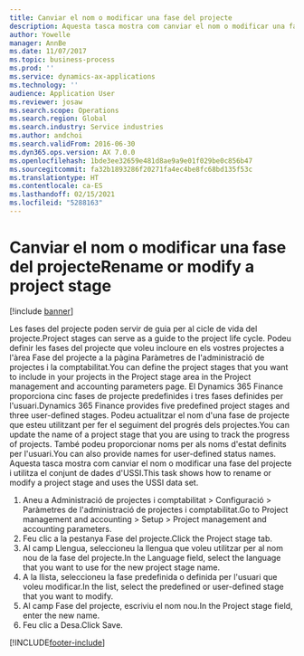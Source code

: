 ```yaml
---
title: Canviar el nom o modificar una fase del projecte
description: Aquesta tasca mostra com canviar el nom o modificar una fase del projecte.
author: Yowelle
manager: AnnBe
ms.date: 11/07/2017
ms.topic: business-process
ms.prod: ''
ms.service: dynamics-ax-applications
ms.technology: ''
audience: Application User
ms.reviewer: josaw
ms.search.scope: Operations
ms.search.region: Global
ms.search.industry: Service industries
ms.author: andchoi
ms.search.validFrom: 2016-06-30
ms.dyn365.ops.version: AX 7.0.0
ms.openlocfilehash: 1bde3ee32659e481d8ae9a9e01f029be0c856b47
ms.sourcegitcommit: fa32b1893286f20271fa4ec4be8fc68bd135f53c
ms.translationtype: HT
ms.contentlocale: ca-ES
ms.lasthandoff: 02/15/2021
ms.locfileid: "5288163"
---
```

# <a name="rename-or-modify-a-project-stage"></a><span data-ttu-id="57fd7-103">Canviar el nom o modificar una fase del projecte</span><span class="sxs-lookup"><span data-stu-id="57fd7-103">Rename or modify a project stage</span></span>

[!include [banner](../../includes/banner.md)]

<span data-ttu-id="57fd7-104">Les fases del projecte poden servir de guia per al cicle de vida del projecte.</span><span class="sxs-lookup"><span data-stu-id="57fd7-104">Project stages can serve as a guide to the project life cycle.</span></span> <span data-ttu-id="57fd7-105">Podeu definir les fases del projecte que voleu incloure en els vostres projectes a l'àrea Fase del projecte a la pàgina Paràmetres de l'administració de projectes i la comptabilitat.</span><span class="sxs-lookup"><span data-stu-id="57fd7-105">You can define the project stages that you want to include in your projects in the Project stage area in the Project management and accounting parameters page.</span></span> <span data-ttu-id="57fd7-106">El Dynamics 365 Finance proporciona cinc fases de projecte predefinides i tres fases definides per l'usuari.</span><span class="sxs-lookup"><span data-stu-id="57fd7-106">Dynamics 365 Finance provides five predefined project stages and three user-defined stages.</span></span> <span data-ttu-id="57fd7-107">Podeu actualitzar el nom d'una fase de projecte que esteu utilitzant per fer el seguiment del progrés dels projectes.</span><span class="sxs-lookup"><span data-stu-id="57fd7-107">You can update the name of a project stage that you are using to track the progress of projects.</span></span> <span data-ttu-id="57fd7-108">També podeu proporcionar noms per als noms d'estat definits per l'usuari.</span><span class="sxs-lookup"><span data-stu-id="57fd7-108">You can also provide names for user-defined status names.</span></span> <span data-ttu-id="57fd7-109">Aquesta tasca mostra com canviar el nom o modificar una fase del projecte i utilitza el conjunt de dades d'USSI.</span><span class="sxs-lookup"><span data-stu-id="57fd7-109">This task shows how to rename or modify a project stage and uses the USSI data set.</span></span>

1. <span data-ttu-id="57fd7-110">Aneu a Administració de projectes i comptabilitat > Configuració > Paràmetres de l'administració de projectes i comptabilitat.</span><span class="sxs-lookup"><span data-stu-id="57fd7-110">Go to Project management and accounting > Setup > Project management and accounting parameters.</span></span>
2. <span data-ttu-id="57fd7-111">Feu clic a la pestanya Fase del projecte.</span><span class="sxs-lookup"><span data-stu-id="57fd7-111">Click the Project stage tab.</span></span>
3. <span data-ttu-id="57fd7-112">Al camp Llengua, seleccioneu la llengua que voleu utilitzar per al nom nou de la fase del projecte.</span><span class="sxs-lookup"><span data-stu-id="57fd7-112">In the Language field, select the language that you want to use for the new project stage name.</span></span>
4. <span data-ttu-id="57fd7-113">A la llista, seleccioneu la fase predefinida o definida per l'usuari que voleu modificar.</span><span class="sxs-lookup"><span data-stu-id="57fd7-113">In the list, select the predefined or user-defined stage that you want to modify.</span></span> 
5. <span data-ttu-id="57fd7-114">Al camp Fase del projecte, escriviu el nom nou.</span><span class="sxs-lookup"><span data-stu-id="57fd7-114">In the Project stage field, enter the new name.</span></span>
6. <span data-ttu-id="57fd7-115">Feu clic a Desa.</span><span class="sxs-lookup"><span data-stu-id="57fd7-115">Click Save.</span></span>


[!INCLUDE[footer-include](../../includes/footer-banner.md)]